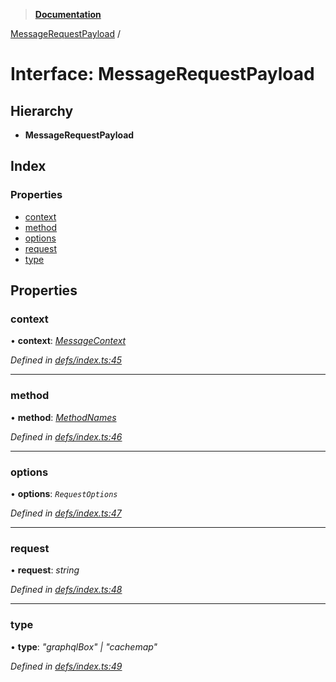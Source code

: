 > **[Documentation](../README.md)**

[MessageRequestPayload](messagerequestpayload.md) /

# Interface: MessageRequestPayload

## Hierarchy

* **MessageRequestPayload**

## Index

### Properties

* [context](messagerequestpayload.md#context)
* [method](messagerequestpayload.md#method)
* [options](messagerequestpayload.md#options)
* [request](messagerequestpayload.md#request)
* [type](messagerequestpayload.md#type)

## Properties

###  context

• **context**: *[MessageContext](messagecontext.md)*

*Defined in [defs/index.ts:45](https://github.com/badbatch/graphql-box/blob/43ddea2/packages/worker-client/src/defs/index.ts#L45)*

___

###  method

• **method**: *[MethodNames](../README.md#methodnames)*

*Defined in [defs/index.ts:46](https://github.com/badbatch/graphql-box/blob/43ddea2/packages/worker-client/src/defs/index.ts#L46)*

___

###  options

• **options**: *`RequestOptions`*

*Defined in [defs/index.ts:47](https://github.com/badbatch/graphql-box/blob/43ddea2/packages/worker-client/src/defs/index.ts#L47)*

___

###  request

• **request**: *string*

*Defined in [defs/index.ts:48](https://github.com/badbatch/graphql-box/blob/43ddea2/packages/worker-client/src/defs/index.ts#L48)*

___

###  type

• **type**: *"graphqlBox" | "cachemap"*

*Defined in [defs/index.ts:49](https://github.com/badbatch/graphql-box/blob/43ddea2/packages/worker-client/src/defs/index.ts#L49)*